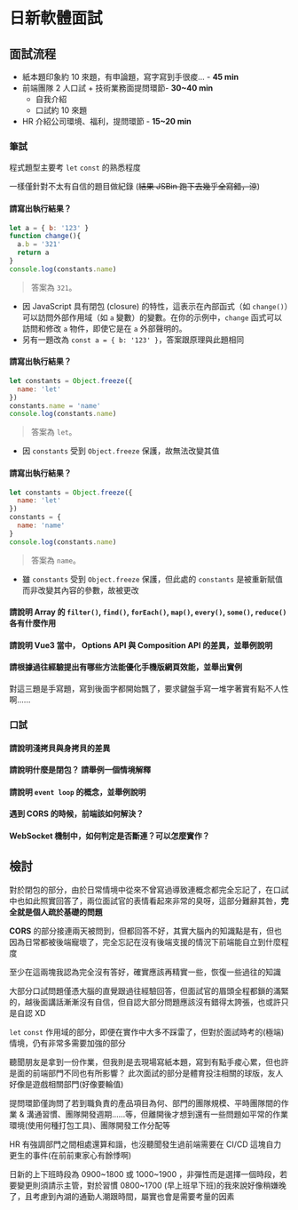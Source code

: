 # 日新軟體面試

## 面試流程

  - 紙本題印象約 10 來題，有申論題，寫字寫到手很痠... - **45 min**
  - 前端團隊 2 人口試 + 技術業務面提問環節- **30~40 min**
    - 自我介紹
    - 口試約 10 來題
  - HR 介紹公司環境、福利，提問環節 - **15~20 min**

  
### 筆試

程式題型主要考 `let` `const` 的熟悉程度

一樣僅針對不太有自信的題目做紀錄 (~~結果 JSBin 跑下去幾乎全寫錯，涼~~)

#### 請寫出執行結果？
```js
let a = { b: '123' }
function change(){
  a.b = '321'
  return a
}
console.log(constants.name)
```
> 答案為 `321`。
- 因 JavaScript 具有閉包 (closure) 的特性，這表示在內部函式（如 `change()`）可以訪問外部作用域（如 `a` 變數）的變數。在你的示例中，`change` 函式可以訪問和修改 `a` 物件，即使它是在 `a` 外部聲明的。
- 另有一題改為 ```const a = { b: '123' }```，答案跟原理與此題相同

#### 請寫出執行結果？
```js
let constants = Object.freeze({
  name: 'let'
})
constants.name = 'name'
console.log(constants.name)
```
> 答案為 `let`。
- 因 `constants` 受到 `Object.freeze` 保護，故無法改變其值

#### 請寫出執行結果？
```js
let constants = Object.freeze({
  name: 'let'
})
constants = {
  name: 'name'
}
console.log(constants.name)
```
> 答案為 `name`。
- 雖 `constants` 受到 `Object.freeze` 保護，但此處的 `constants` 是被重新賦值而非改變其內容的參數，故被更改


#### 請說明 Array 的 `filter()`, `find()`, `forEach()`, `map()`, `every()`, `some()`, `reduce()` 各有什麼作用

#### 請說明 Vue3 當中， Options API 與 Composition API 的差異，並舉例說明

#### 請根據過往經驗提出有哪些方法能優化手機版網頁效能，並舉出實例

對這三題是手寫題，寫到後面字都開始飄了，要求鍵盤手寫一堆字著實有點不人性啊......

### 口試

#### 請說明淺拷貝與身拷貝的差異
#### 請說明什麼是閉包？ 請舉例一個情境解釋
#### 請說明 `event loop` 的概念，並舉例說明
#### 遇到 CORS 的時候，前端該如何解決？
#### WebSocket 機制中，如何判定是否斷連？可以怎麼實作？


## 檢討

對於閉包的部分，由於日常情境中從來不曾寫過導致連概念都完全忘記了，在口試中也如此照實回答了，兩位面試官的表情看起來非常的臭呀，這部分難辭其咎，**完全就是個人疏於基礎的問題**

**CORS** 的部分接連兩天被問到，但都回答不好，其實大腦內的知識點是有，但也因為日常都被後端寵壞了，完全忘記在沒有後端支援的情況下前端能自立到什麼程度

至少在這兩塊我認為完全沒有答好，確實應該再精實一些，恢復一些過往的知識

大部分口試問題僅憑大腦的直覺跟過往經驗回答，但面試官的眉頭全程都鎖的滿緊的，越後面講話漸漸沒有自信，但自認大部分問題應該沒有錯得太誇張，也或許只是自認 XD

`let` `const` 作用域的部分，即便在實作中大多不踩雷了，但對於面試時考的(極端)情境，仍有非常多需要加強的部分

聽聞朋友是拿到一份作業，但我則是去現場寫紙本題，寫到有點手痠心累，但也許是面的前端部門不同也有所影響？ 此次面試的部分是體育投注相關的球版，友人好像是遊戲相關部門(好像要輪值)

提問環節僅詢問了若到職負責的產品項目為何、部門的團隊規模、平時團隊間的作業 & 溝通習慣、團隊開發週期......等，但離開後才想到還有一些問題如平常的作業環境(使用何種打包工具)、團隊開發工作分配等

HR 有強調部門之間相處還算和諧，也沒聽聞發生過前端需要在 CI/CD 這塊自力更生的事件(在前前東家心有餘悸啊)

日新的上下班時段為 0900~1800 或 1000~1900 ，非彈性而是選擇一個時段，若要變更則須請示主管，對於習慣 0800~1700 (早上班早下班)的我來說好像稍嫌晚了，且考慮到內湖的通勤人潮跟時間，屬實也會是需要考量的因素